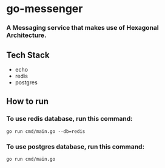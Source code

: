 # go-messenger
### A Messaging service that makes use of Hexagonal Architecture.

## Tech Stack
* echo
* redis
* postgres

## How to run
### To use redis database, run this command:
`go run cmd/main.go --db=redis`
 
 ### To use postgres database, run this command:
`go run cmd/main.go`
